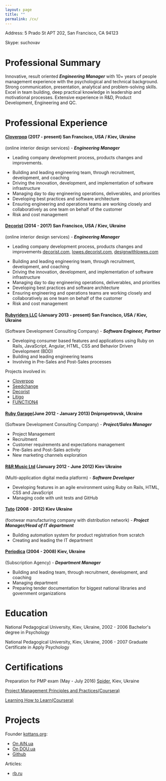 ```yaml
---
layout: page
title: ""
permalink: /cv/
---
```


Address: 5 Prado St APT 202, San Francisco, CA 94123

Skype: suchovav

# Professional Summary

Innovative, result oriented ***Engineering Manager*** with 10+ years of people management experience with the psychological and technical background. Strong communication, presentation, analytical and problem-solving skills. Excel in team building, deep practical knowledge in leadership and motivational processes. Extensive experience in R&D, Product Development, Engineering and QC.

# Professional Experience

<!-- Cloverpop -->

#### [Cloverpop](https://www.cloverpop.com/) (2017 - present) San Francisco, USA / Kiev, Ukraine
(online interior design services) - ***Engineering Manager***

* Leading company development process, products changes and improvements.
<!-- * Hiring development team from the first person, growing the size of the team to 30 people -->
* Building and leading engineering team, through recruitment, development, and
coaching
* Driving the innovation, development, and implementation of software infrastructure
* Managing day to day engineering operations, deliverables, and priorities
* Developing best practices and software architecture
* Ensuring engineering and operations teams are working closely and collaboratively as one team
on behalf of the customer
* Risk and cost management

<!-- Cloverpop -->

<!-- DECORIST -->

#### [Decorist](https://www.decorist.com/) (2014 - 2017) San Francisco, USA / Kiev, Ukraine
(online interior design services) - ***Engineering Manager***

* Leading company development process, products changes and improvements [decorist.com](https://decorist.com/), [lowes.decorist.com](http://lowes.decorist.com/), [designwithlowes.com](https://www.designwithlowes.com/)
<!-- * Hiring development team from the first person, growing the size of the team to 30 people -->
* Building and leading engineering team, through recruitment, development, and
coaching
* Driving the innovation, development, and implementation of software infrastructure
* Managing day to day engineering operations, deliverables, and priorities
* Developing best practices and software architecture
* Ensuring engineering and operations teams are working closely and collaboratively as one team
on behalf of the customer
* Risk and cost management

<!-- DECORIST -->

<!-- RUBYRIDERS -->

#### [Rubyriders LLC](http://www.rubyriders.com/) (January 2013 - present) San Francisco, USA / Kiev, Ukraine
(Software Development Consulting Company) - ***Software Engineer,***  ***Partner***

* Developing consumer based features and applications using Ruby on Rails, JavaScript, Angular, HTML, CSS and Behavior Driven Development (BDD)
* Building and leading engineering teams
* Involving in Pre-Sales and Post-Sales processes

Projects involved in:

* [Cloverpop](https://www.cloverpop.com/)
* [Seedchange](https://www.seedchange.com/)
* [Decorist](https://www.decorist.com/)
* [Litigo](http://www.litigo.org/)
* [FUNCTION4](http://fn4.us/)

<!-- RUBYRIDERS -->

<!-- RUBYGARAGE -->

#### [Ruby Garage](https://rubygarage.org/)(June 2012 - January 2013) Dnipropetrovsk, Ukraine
(Software Development Consulting Company) - ***Project/Sales Manager***

* Project Management
* Recruitment
* Customer requirements and expectations management
* Pre-Sales and Post-Sales activity
* New marketing channels exploration

<!-- RUBYGARAGE -->

<!-- TUNHOG -->

#### [R&R Music Ltd](https://www.linkedin.com/company/1938618) (January 2012 - June 2012) Kiev Ukraine
(Multi-application digital media platform) - ***Software Developer***

* Developing features in an agile environment using Ruby on Rails, HTML, CSS and JavaScript
* Managing code with unit tests and GitHub

<!-- TUNHOG -->

<!-- TUTO -->

#### [Tuto](http://tuto.bigopt.com/) (2008 - 2012) Kiev Ukraine
(footwear manufacturing company with distribution network) - ***Project Manager/Head of IT department***

* Building automation system for product registration from scratch
* Creating and leading the IT department

<!-- TUNHOG -->

<!-- PERIODICA -->

#### [Periodica](http://www.periodik.com.ua/) (2004 - 2008) Kiev, Ukraine
(Subscription Agency) - ***Department Manager***
<!-- TODO fix this -->

* Building and leading team, through recruitment, development, and
coaching
* Managing department
* Preparing tender documentation for biggest national libraries and government organizations


<!-- PERIODICA -->

# Education

National Pedagogical University, Kiev, Ukraine, 2002 - 2006 Bachelor's degree in Psychology

National Pedagogical University, Kiev, Ukraine, 2006 - 2007 Graduate Certificate in Apply Psychology

# Certifications
<!-- TODO University in front of the courses -->
Preparation for PMP exam (May - July 2016) [Spider](http://spiderproject.com.ua/en/certification/calendar/), Kiev, Ukraine

<!-- University of California, Irvine -->
[Project Management Principles and Practices(Coursera)](https://www.coursera.org/specializations/project-management)

<!-- University of California, San Diego -->
[Learning How to Learn(Coursera)](https://www.coursera.org/learn/learning-how-to-learn)

# Projects

Founder [kottans.org](http://kottans.org/):

* [On AIN.ua](http://ain.ua/tag/kottans)
* [On DOU.ua](https://dou.ua/forums/tags/kottans.org/)
* [Github](https://github.com/Kottans)

Articles:

* [rb.ru](http://rb.ru/author/sychov/)
